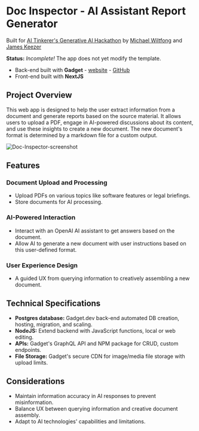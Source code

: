 # Doc Inspector - AI Assistant Report Generator

Built for [AI Tinkerer's Generative AI Hackathon](https://hainghiem.notion.site/AI-Tinkerers-first-generative-AI-hackathon-in-Ottawa-6a913ef2bce449a6a4548719dcf9fa07) by [Michael Wiltfong](https://github.com/mdwiltfong) and [James Keezer](https://github.com/Jamesllllllllll)

**Status:** *Incomplete!* The app does not yet modify the template.

- Back-end built with **Gadget** - [website](https://gadget.dev) - [GitHub](https://github.com/gadget-inc)
- Front-end built with **NextJS**

## Project Overview

This web app is designed to help the user extract information from a document and generate reports based on the source material. It allows users to upload a PDF, engage in AI-powered discussions about its content, and use these insights to create a new document. The new document's format is determined by a markdown file for a custom output.

![Doc-Inspector-screenshot](https://github.com/Jamesllllllllll/doc-inspector-fe/assets/125431058/509e2287-537f-4e38-8da1-6c698bffc504)

## Features

### Document Upload and Processing
- Upload PDFs on various topics like software features or legal briefings.
- Store documents for AI processing.

### AI-Powered Interaction
- Interact with an OpenAI AI assistant to get answers based on the document.
- Allow AI to generate a new document with user instructions based on this user-defined format.

### User Experience Design
- A guided UX from querying information to creatively assembling a new document.

## Technical Specifications

- **Postgres database:** Gadget.dev back-end automated DB creation, hosting, migration, and scaling.
- **NodeJS:** Extend backend with JavaScript functions, local or web editing.
- **APIs:** Gadget's GraphQL API and NPM package for CRUD, custom endpoints.
- **File Storage:** Gadget's secure CDN for image/media file storage with upload limits.

## Considerations

- Maintain information accuracy in AI responses to prevent misinformation.
- Balance UX between querying information and creative document assembly.
- Adapt to AI technologies' capabilities and limitations.
